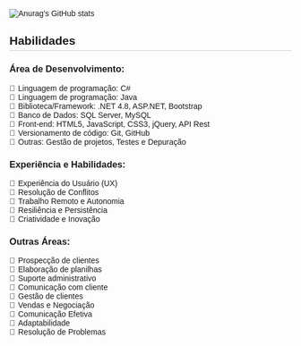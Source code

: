  ![Anurag's GitHub stats](https://github-readme-stats.vercel.app/api?username=anuraghazra&theme=dark&show_icons=true)
  <style>
    body {
      font-family: Arial, sans-serif;
    }

    h2 {
      border-bottom: 1px solid #ccc;
      padding-bottom: 5px;
    }

    ul {
      list-style: none;
      padding-left: 0;
    }

    li::before {
      content: "🔹"; /* Adicione emojis aqui para estilizar a lista */
      margin-right: 5px;
    }

    .category {
      font-weight: bold;
    }
  </style>
</head>
<body>
  <h2>Habilidades</h2>

  <h3>Área de Desenvolvimento:</h3>
  <ul>
    <li>Linguagem de programação: C#</li>
    <li>Linguagem de programação: Java</li>
    <li>Biblioteca/Framework: .NET 4.8, ASP.NET, Bootstrap</li>
    <li>Banco de Dados: SQL Server, MySQL</li>
    <li>Front-end: HTML5, JavaScript, CSS3, jQuery, API Rest</li>
    <li>Versionamento de código: Git, GitHub</li>
    <li>Outras: Gestão de projetos, Testes e Depuração</li>
  </ul>

  <h3>Experiência e Habilidades:</h3>
  <ul>
    <li>Experiência do Usuário (UX)</li>
    <li>Resolução de Conflitos</li>
    <li>Trabalho Remoto e Autonomia</li>
    <li>Resiliência e Persistência</li>
    <li>Criatividade e Inovação</li>
  </ul>

  <h3>Outras Áreas:</h3>
  <ul>
    <li>Prospecção de clientes</li>
    <li>Elaboração de planilhas</li>
    <li>Suporte administrativo</li>
    <li>Comunicação com cliente</li>
    <li>Gestão de clientes</li>
    <li>Vendas e Negociação</li>
    <li>Comunicação Efetiva</li>
    <li>Adaptabilidade</li>
    <li>Resolução de Problemas</li>
  </ul> 
